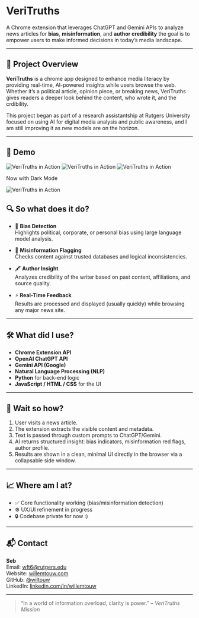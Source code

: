# VeriTruths

A Chrome extension that leverages ChatGPT and Gemini APIs to analyze news articles for **bias**, **misinformation**, and **author credibility** the goal is to empower users to make informed decisions in today’s media landscape.

---

## 🧠 Project Overview

**VeriTruths** is a chrome app designed to enhance media literacy by providing real-time, AI-powered insights while users browse the web. Whether it’s a political article, opinion piece, or breaking news, VeriTruths gives readers a deeper look behind the content, who wrote it, and the crdibility.

This project began as part of a research assistantship at Rutgers University focused on using AI for digital media analysis and public awareness, and I am still improving it as new models are on the horizon.

---
## 🎥 Demo

![VeriTruths in Action](VeriUI.gif)
![VeriTruths in Action](VeriUI2.gif)
![VeriTruths in Action](VeriUI3.gif)

Now with Dark Mode 

![VeriTruths in Action](VeriUI-DarkMode.gif)

## 🔍 So what does it do?

- 🧾 **Bias Detection**  
  Highlights political, corporate, or personal bias using large language model analysis.

- 🧠 **Misinformation Flagging**  
  Checks content against trusted databases and logical inconsistencies.

- 🖋️ **Author Insight**  
  Analyzes credibility of the writer based on past content, affiliations, and source quality.

- ⚡ **Real-Time Feedback**  
  Results are processed and displayed (usually quickly) while browsing any major news site.

---

## 🛠️ What did I use?

- **Chrome Extension API**
- **OpenAI ChatGPT API**
- **Gemini API (Google)**
- **Natural Language Processing (NLP)**
- **Python** for back-end logic
- **JavaScript / HTML / CSS** for the UI

---

## 🧩 Wait so how?

1. User visits a news article.
2. The extension extracts the visible content and metadata.
3. Text is passed through custom prompts to ChatGPT/Gemini.
4. AI returns structured insight: bias indicators, misinformation red flags, author profile.
5. Results are shown in a clean, minimal UI directly in the browser via a collapsable side window.

---

## 📈 Where am I at?
- ✅ Core functionality working (bias/misinformation detection)
- ⚙️ UX/UI refinement in progress
- 🔒 Codebase private for now :)


---

## 📬 Contact

**Seb**  
Email: [wft6@rutgers.edu](mailto:wft6@rutgers.edu)  
Website: [willemtouw.com](https://willemtouw.com)  
GitHub: [@wiltouw](https://github.com/wiltouw)  
LinkedIn: [linkedin.com/in/willemtouw](https://linkedin.com/in/willemtouw)

---

> “In a world of information overload, clarity is power.” – *VeriTruths Mission*
